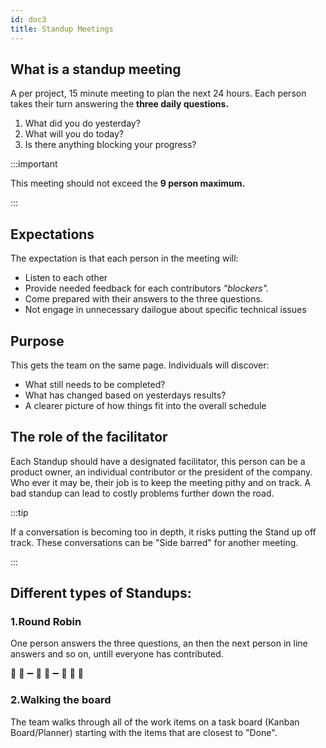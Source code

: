 ```yaml
---
id: doc3
title: Standup Meetings
---
```


## What is a standup meeting
A per project, 15 minute meeting to plan the next 24 hours. Each person takes their turn answering the **three daily questions.**

1. What did you do yesterday?
2. What will you do today?
3. Is there anything blocking your progress?

:::important

This meeting should not exceed the **9 person maximum.**

:::


## Expectations
The expectation is that each person in the meeting will:

* Listen to each other
* Provide needed feedback for each contributors *"blockers".*
* Come prepared with their answers to the three questions.
* Not engage in unnecessary dailogue about specific technical issues

## Purpose
This gets the team on the same page. Individuals will discover:

* What still needs to be completed?
* What has changed based on yesterdays results?
* A clearer picture of how things fit into the overall schedule
<!-- This should talk about scrum somehow but we are not there yet-->

## The role of the facilitator
Each Standup should have a designated facilitator, this person can be a product owner, an individual contributor or the president of the company. Who ever it may be, their job is to keep the meeting pithy and on track. A bad standup can lead to costly problems further down the road.

:::tip

If a conversation is becoming too in depth, it risks putting the Stand up off track. These conversations can be "Side barred" for another meeting.

:::

## Different types of Standups:

### 1.Round Robin
One person answers the three questions, an then the next person in line answers and so on, untill everyone has contributed.

:man: :speech_balloon: :heavy_minus_sign: :woman: :speech_balloon: :heavy_minus_sign: :man: :speech_balloon: :100:

### 2.Walking the board
The team walks through all of the work items on a task board (Kanban Board/Planner) starting with the items that are closest to "Done". 